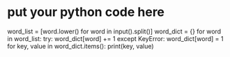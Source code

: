 # put your python code here
word_list = [word.lower() for word in input().split()]
word_dict = {}
for word in word_list:
    try:
        word_dict[word] += 1
    except KeyError:
        word_dict[word] = 1
for key, value in word_dict.items():
    print(key, value)
